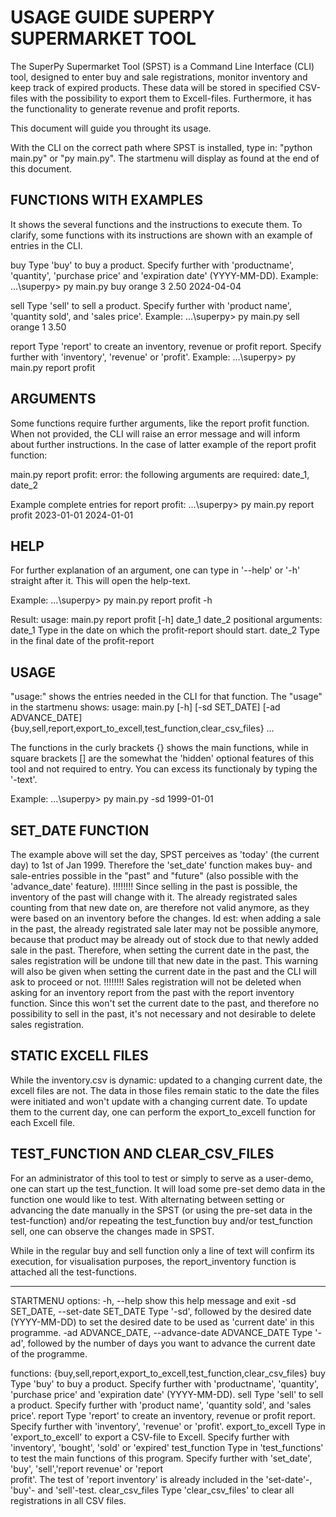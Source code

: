 # USAGE GUIDE SUPERPY SUPERMARKET TOOL

The SuperPy Supermarket Tool (SPST) is a Command Line Interface (CLI) tool, designed to enter buy and sale registrations, monitor inventory and keep track of expired products. These data will be stored in specified CSV-files with the possibility to export them to Excell-files. Furthermore, it has the functionality to generate revenue and profit reports.

This document will guide you throught its usage.

With the CLI on the correct path where SPST is installed, type in: "python main.py" or "py main.py".
The startmenu will display as found at the end of this document.

## FUNCTIONS WITH EXAMPLES
It shows the several functions and the instructions to execute them.
To clarify, some functions with its instructions are shown with an example of entries in the CLI.


  buy     Type 'buy' to buy a product. Specify further with 'productname', 'quantity', 'purchase price' and 'expiration date' (YYYY-MM-DD).
Example: ...\superpy> py main.py buy orange 3 2.50 2024-04-04

  sell    Type 'sell' to sell a product. Specify further with 'product name', 'quantity sold', and 'sales price'.
Example: ...\superpy> py main.py sell orange 1 3.50

  report  Type 'report' to create an inventory, revenue or profit report. Specify further with 'inventory', 'revenue' or 'profit'.
Example: ...\superpy> py main.py report profit

## ARGUMENTS
Some functions require further arguments, like the report profit function. When not provided, the CLI will raise an error message and will inform about further instructions.
In the case of latter example of the report profit function:

main.py report profit: error: the following arguments are required: date_1, date_2

Example complete entries for report profit: ...\superpy> py main.py report profit 2023-01-01 2024-01-01

## HELP
For further explanation of an argument, one can type in '--help' or '-h' straight after it. This will open the help-text.

Example: ...\superpy> py main.py report profit -h

Result: usage: main.py report profit [-h] date_1 date_2
        positional arguments: 
        date_1      Type in the date on which the profit-report should start.
        date_2      Type in the final date of the profit-report

## USAGE
"usage:" shows the entries needed in the CLI for that function.
The "usage" in the startmenu shows:
usage: main.py [-h] [-sd SET_DATE] [-ad ADVANCE_DATE] {buy,sell,report,export_to_excell,test_function,clear_csv_files} ...

The functions in the curly brackets {} shows the main functions, while in square brackets [] are the somewhat the 'hidden' optional features of this tool and not required to entry. You can excess its functionaly by typing the '-text'.

Example: ...\superpy> py main.py -sd 1999-01-01

## SET_DATE FUNCTION
The example above will set the day, SPST perceives as 'today' (the current day) to 1st of Jan 1999. Therefore the 'set_date' function makes buy- and sale-entries possible in the "past" and "future" (also possible with the 'advance_date' feature).
!!!!!!!!
  Since selling in the past is possible, the inventory of the past will change with it. The already registrated sales counting from that new date on, are therefore not valid anymore, as they were based on an inventory before the changes. 
  Id est: when adding a sale in the past, the already registrated sale later may not be possible anymore, because that product may be already out of stock due to that newly added sale in the past.
  Therefore, when setting the current date in the past, the sales registration will be undone till that new date in the past.
  This warning will also be given when setting the current date in the past and the CLI will ask to proceed or not.
!!!!!!!!
  Sales registration will not be deleted when asking for an inventory report from the past with the report inventory function. Since this won't set the current date to the past, and therefore no possibility to sell in the past, it's not necessary and not desirable to delete sales registration.

## STATIC EXCELL FILES
While the inventory.csv is dynamic: updated to a changing current date, the excell files are not. The data in those files remain static to the date the files were initiated and won't update with a changing current date. To update them to the current day, one can perform the export_to_excell function for each Excell file.

## TEST_FUNCTION AND CLEAR_CSV_FILES
For an administrator of this tool to test or simply to serve as a user-demo, one can start up the test_function. It will load some pre-set demo data in the function one would like to test. With alternating between setting or advancing the date manually in the SPST (or using the pre-set data in the test-function) and/or repeating the test_function buy and/or test_function sell, one can observe the changes made in SPST.

While in the regular buy and sell function only a line of text will confirm its execution, for visualisation purposes, the report_inventory function is attached all the test-functions. 

-------------------------------------------------------------------------------------------------------------------------------------------

STARTMENU
options:
  -h, --help            show this help message and exit
  -sd SET_DATE, --set-date SET_DATE
                        Type '-sd', followed by the desired date (YYYY-MM-DD) to set the desired date to be used as 'current date' in this programme.
  -ad ADVANCE_DATE, --advance-date ADVANCE_DATE
                        Type '-ad', followed by the number of days you want to advance the current date of the programme.

functions:
  {buy,sell,report,export_to_excell,test_function,clear_csv_files}
    buy                 Type 'buy' to buy a product. Specify further with 'productname', 'quantity', 'purchase price' and 'expiration date' (YYYY-MM-DD).
    sell                Type 'sell' to sell a product. Specify further with 'product name', 'quantity sold', and 'sales price'.
    report              Type 'report' to create an inventory, revenue or profit report. Specify further with 'inventory', 'revenue' or 'profit'.
    export_to_excell    Type in 'export_to_excell' to export a CSV-file to Excell. Specify further with 'inventory', 'bought', 'sold' or 'expired'
    test_function       Type in 'test_functions' to test the main functions of this program. Specify further with 'set_date', 'buy', 'sell','report revenue' or 'report       
                        profit'. The test of 'report inventory' is already included in the 'set-date'-, 'buy'- and 'sell'-test.
    clear_csv_files     Type 'clear_csv_files' to clear all registrations in all CSV files.